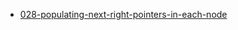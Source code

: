 - [028-populating-next-right-pointers-in-each-node](https://leetcode.com/problems/populating-next-right-pointers-in-each-node/)